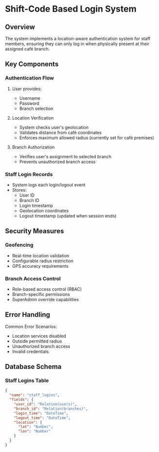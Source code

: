 # Shift-Code Based Login System

## Overview
The system implements a location-aware authentication system for staff members, ensuring they can only log in when physically present at their assigned café branch.

## Key Components

### Authentication Flow
1. User provides:
   - Username
   - Password
   - Branch selection

2. Location Verification
   - System checks user's geolocation
   - Validates distance from café coordinates
   - Enforces maximum allowed radius (currently set for café premises)

3. Branch Authorization
   - Verifies user's assignment to selected branch
   - Prevents unauthorized branch access

### Staff Login Records
- System logs each login/logout event
- Stores:
  - User ID
  - Branch ID
  - Login timestamp
  - Geolocation coordinates
  - Logout timestamp (updated when session ends)

## Security Measures

### Geofencing
- Real-time location validation
- Configurable radius restriction
- GPS accuracy requirements

### Branch Access Control
- Role-based access control (RBAC)
- Branch-specific permissions
- SuperAdmin override capabilities

## Error Handling

Common Error Scenarios:
- Location services disabled
- Outside permitted radius
- Unauthorized branch access
- Invalid credentials

## Database Schema

### Staff Logins Table
```json
{
  "name": "staff_logins",
  "fields": {
    "user_id": "Relation(users)",
    "branch_id": "Relation(branches)",
    "login_time": "DateTime",
    "logout_time": "DateTime",
    "location": {
      "lat": "Number",
      "lon": "Number"
    }
  }
}
```
